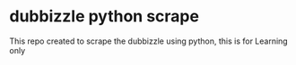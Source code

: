 # dubbizzle python scrape
This repo created to scrape the dubbizzle using python, this is for Learning only
